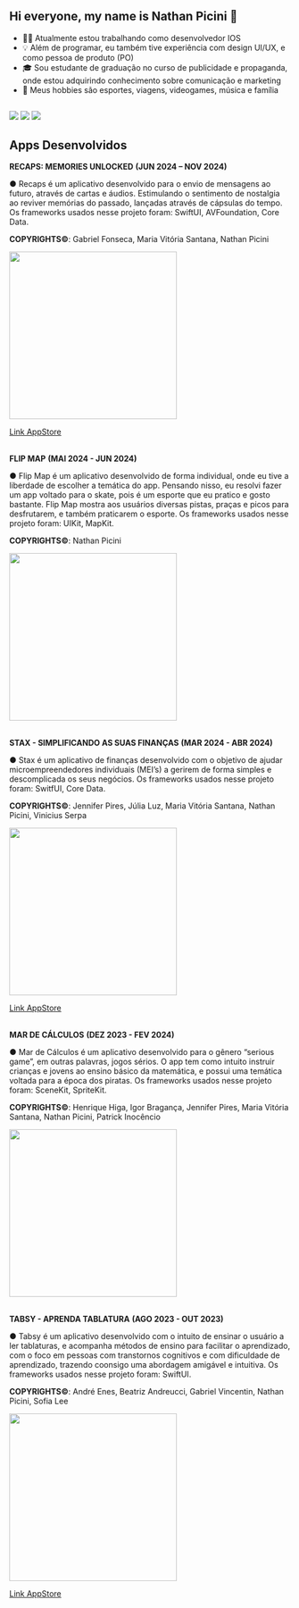## Hi everyone, my name is Nathan Picini 👋

- 🧑‍💻 Atualmente estou trabalhando como desenvolvedor IOS
- 💡 Além de programar, eu também tive experiência com design UI/UX, e como pessoa de produto (PO)
- 🎓 Sou estudante de graduação no curso de publicidade e propaganda, onde estou adquirindo conhecimento sobre comunicação e marketing
- 🌱 Meus hobbies são esportes, viagens, videogames, música e família

##

<div> 
  <a href="https://instagram.com/nathannpicini" target="_blank"><img src="https://img.shields.io/badge/-Instagram-%23E4405F?style=for-the-badge&logo=instagram&logoColor=white" target="_blank"></a>
  <a href = "nathanpicini14@gmail.com"><img src="https://img.shields.io/badge/-Gmail-%23333?style=for-the-badge&logo=gmail&logoColor=white" target="_blank"></a>
  <a href= "https://www.linkedin.com/in/nathan-picini-a571b6237/" target="_blank"><img src="https://img.shields.io/badge/-LinkedIn-%230077B5?style=for-the-badge&logo=linkedin&logoColor=white" target="_blank"></a> 
</div>

## Apps Desenvolvidos

<b>RECAPS: MEMORIES UNLOCKED</b>								          						<b>(JUN 2024 – NOV 2024)</b>

●	Recaps é um aplicativo desenvolvido para o envio de mensagens ao futuro, através de cartas e áudios. Estimulando o sentimento de nostalgia ao reviver memórias do passado, lançadas através de cápsulas do tempo. Os frameworks usados nesse projeto foram: SwiftUI, AVFoundation, Core Data.

<b>COPYRIGHTS©️</b>: Gabriel Fonseca, Maria Vitória Santana, Nathan Picini

<img src="https://github.com/user-attachments/assets/dca8b196-503c-49f2-9c19-634b9e7901b6" width="300">

<a href="https://apps.apple.com/us/app/recaps-memories-unlocked/id6737288027">Link AppStore</a> <br><br>


<b>FLIP MAP</b>									              	          						<b>(MAI 2024 - JUN 2024)</b>

●	Flip Map é um aplicativo desenvolvido de forma individual, onde eu tive a liberdade de escolher a temática do app. Pensando nisso, eu resolvi fazer um app voltado para o skate, pois é um esporte que eu pratico e gosto bastante. Flip Map mostra aos usuários diversas pistas, praças e picos para desfrutarem, e também praticarem o esporte. Os frameworks usados nesse projeto foram: UIKit, MapKit.

<b>COPYRIGHTS©️</b>: Nathan Picini

<img src="https://github.com/user-attachments/files/17690102/FlipMap.pdf" width="300"> <br><br>


<b>STAX - SIMPLIFICANDO AS SUAS FINANÇAS</b>							          						<b>(MAR 2024 - ABR 2024)</b>
	          	              
●	Stax é um aplicativo de finanças desenvolvido com o objetivo de ajudar microempreendedores individuais (MEI’s) a gerirem de forma simples e descomplicada os seus negócios. Os frameworks usados nesse projeto foram: SwitfUI, Core Data. 

<b>COPYRIGHTS©️</b>: Jennifer Pires, Júlia Luz, Maria Vitória Santana, Nathan Picini, Vinicius Serpa

<img src="https://github.com/user-attachments/assets/1bbed5b8-8856-4537-b716-8b2e34bfe858" width="300">

<a href=https://apps.apple.com/br/app/stax/id6481496713>Link AppStore</a> <br><br>


<b>MAR DE CÁLCULOS</b> 									         							<b>(DEZ 2023 - FEV 2024)</b>

●	Mar de Cálculos é um aplicativo desenvolvido para o gênero “serious game”, em outras palavras, jogos sérios. O app tem como intuito instruir crianças e jovens ao ensino básico da matemática, e possui uma temática voltada para a época dos piratas. Os frameworks usados nesse projeto foram: SceneKit, SpriteKit.

<b>COPYRIGHTS©️</b>: Henrique Higa, Igor Bragança, Jennifer Pires, Maria Vitória Santana, Nathan Picini, Patrick Inocêncio

<img src="https://github.com/user-attachments/assets/42f3579c-b3a9-427f-8b7d-797327d56e7b" width="300"> <br><br>


<b>TABSY - APRENDA TABLATURA</b>                                                                                                                        <b>(AGO 2023 - OUT 2023)</b>

●	Tabsy é um aplicativo desenvolvido com o intuito de ensinar o usuário a ler tablaturas, e acompanha métodos de ensino para facilitar o aprendizado, com o foco em pessoas com transtornos cognitivos e com dificuldade de aprendizado, trazendo coonsigo uma abordagem amigável e intuitiva. Os frameworks usados nesse projeto foram: SwiftUI.

<b>COPYRIGHTS©️</b>: André Enes, Beatriz Andreucci, Gabriel Vincentin, Nathan Picini, Sofia Lee

<img src= "https://github.com/user-attachments/assets/249c4a60-7d4c-4bde-aedd-ab800ab2f98b" width="300">

<a href= "https://apps.apple.com/br/app/tabsy-aprenda-tablatura/id6469644351">Link AppStore</a> 













